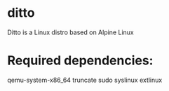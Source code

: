 # ditto
Ditto is a Linux distro based on Alpine Linux
# Required dependencies:
qemu-system-x86_64 truncate sudo syslinux extlinux
